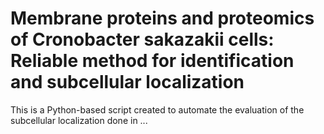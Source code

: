 # Membrane proteins and proteomics of Cronobacter sakazakii cells: Reliable method for identification and subcellular localization
This is a Python-based script created to automate the evaluation of the subcellular localization done in ...
